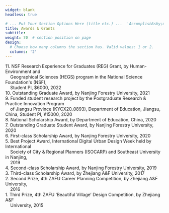 ```yaml
---
widget: blank
headless: true

# ... Put Your Section Options Here (title etc.) ...  'Accomplish&shy;ments'
title: Awards & Grants
subtitle:
weight: 70  # section position on page
design:
  # Choose how many columns the section has. Valid values: 1 or 2.
  columns: '2'
---
```


11\. NSF Research Experience for Graduates (REG) Grant, by Human-Environment and <br> &nbsp;&nbsp;&nbsp;&nbsp;Geographical Sciences (HEGS) program in the National Science Foundation's (NSF), <br> &nbsp;&nbsp;&nbsp;&nbsp;Student PI, $6000, 2022\
10\. Outstanding Graduate Award, by Nanjing Forestry University, 2021\
9\. Funded student research project by the Postgraduate Research & Practice Innovation Program <br> &nbsp;&nbsp;&nbsp;&nbsp;of Jiangsu Province (KYCX20_0893), Department of Education, Jiangsu, China, Student PI, ¥15000, 2020\
8\. National Scholarship Award, by Department of Education, China, 2020\
7\. Outstanding Graduate Student Award, by Nanjing Forestry University, 2020\
6\. First-class Scholarship Award, by Nanjing Forestry University, 2020\
5\. Best Project Award, International Digital Urban Design Week held by International <br> &nbsp;&nbsp;&nbsp;&nbsp;Society of City & Regional Planners (ISOCARP) and Southeast University in Nanjing, <br> &nbsp;&nbsp;&nbsp;&nbsp;2019\
4\. Second-class Scholarship Award, by Nanjing Forestry University, 2019\
3\. Third-class Scholarship Award, by Zhejiang A&F University, 2017\
2\. Second Prize, 4th ZAFU Career Planning Competition, by Zhejiang A&F University, <br> &nbsp;&nbsp;&nbsp;&nbsp;2016\
1\. Third Prize, 4th ZAFU ‘Beautiful Village’ Design Competition, by Zhejiang A&F <br> &nbsp;&nbsp;&nbsp;&nbsp;University, 2015



